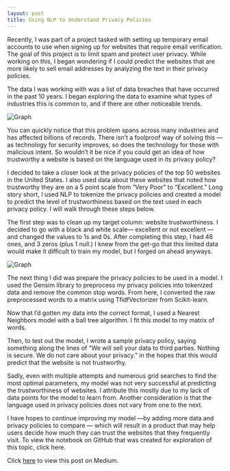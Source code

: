 ```yaml
---
layout: post
title: Using NLP to Understand Privacy Policies
--- 
```

Recently, I was part of a project tasked with setting up temporary email accounts to use when signing up for websites that require email verification. The goal of this project is to limit spam and protect user privacy. While working on this, I began wondering if I could predict the websites that are more likely to sell email addresses by analyzing the text in their privacy policies.

The data I was working with was a list of data breaches that have occurred in the past 10 years. I began exploring the data to examine what types of industries this is common to, and if there are other noticeable trends.

![Graph](https://miro.medium.com/max/2000/1*0J4Iu22E4oMgRaRTJEXtwA.jpeg)

You can quickly notice that this problem spans across many industries and has affected billions of records. There isn’t a foolproof way of solving this — as technology for security improves, so does the technology for those with malicious intent. So wouldn’t it be nice if you could get an idea of how trustworthy a website is based on the language used in its privacy policy?

I decided to take a closer look at the privacy policies of the top 50 websites in the United States. I also used data about these websites that noted how trustworthy they are on a 5 point scale from “Very Poor” to “Excellent.” Long story short, I used NLP to tokenize the privacy policies and created a model to predict the level of trustworthiness based on the text used in each privacy policy. I will walk through these steps below.

The first step was to clean up my target column: website trustworthiness. I decided to go with a black and white scale— excellent or not excellent — and changed the values to 1s and 0s. After completing this step, I had 46 ones, and 3 zeros (plus 1 null.) I knew from the get-go that this limited data would make it difficult to train my model, but I forged on ahead anyways.

![Graph](https://miro.medium.com/max/1000/1*84weM7jHU-i-i_Iei2gKVQ.jpeg)

The next thing I did was prepare the privacy policies to be used in a model. I used the Gensim library to preprocess my privacy policies into tokenized data and remove the common stop words. From here, I converted the raw preprocessed words to a matrix using TfidfVectorizer from Scikit-learn.

Now that I’d gotten my data into the correct format, I used a Nearest Neighbors model with a ball tree algorithm. I fit this model to my matrix of words.

Then, to test out the model, I wrote a sample privacy policy, saying something along the lines of
“We will sell your data to third parties. Nothing is secure. We do not care about your privacy.”
in the hopes that this would predict that the website is not trustworthy.

Sadly, even with multiple attempts and numerous grid searches to find the most optimal parameters, my model was not very successful at predicting the trustworthiness of websites. I attribute this mostly due to my lack of data points for the model to learn from. Another consideration is that the language used in privacy policies does not vary from one to the next.

I have hopes to continue improving my model —by adding more data and privacy policies to compare — which will result in a product that may help users decide how much they can trust the websites that they frequently visit. To view the notebook on GitHub that was created for exploration of this topic, click here.

Click <a href="https://medium.com/@livjab/using-nlp-to-understand-privacy-policies-792241bd28ac?source=friends_link&sk=3eaf251351a1663e89ca6d150ae4a6d5" target="_blank">here</a> to view this post on Medium. 
